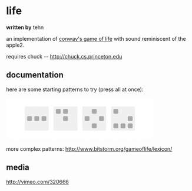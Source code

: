 # life

**written by** tehn

an implementation of [conway's game of life](http://en.wikipedia.org/wiki/Conway%27s_game_of_life) with sound reminiscent of the apple2.


requires chuck -- http://chuck.cs.princeton.edu

## documentation

here are some starting patterns to try (press all at once):

![](life.png)

more complex patterns: http://www.bitstorm.org/gameoflife/lexicon/



## media

http://vimeo.com/320666